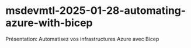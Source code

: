 # msdevmtl-2025-01-28-automating-azure-with-bicep
Présentation: Automatisez vos infrastructures Azure avec Bicep
